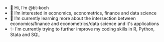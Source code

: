 - 👋 Hi, I’m @bt-koch
- 👀 I’m interested in economics, econometrics, finance and data science
- 🌱 I’m currently learning more about the intersection between economics/finance and econometrics/data science and it's applications
- ✨ I'm currently trying to further improve my coding skills in R, Python, Stata and SQL

<!---
bt-koch/bt-koch is a ✨ special ✨ repository because its `README.md` (this file) appears on your GitHub profile.
You can click the Preview link to take a look at your changes.
--->
